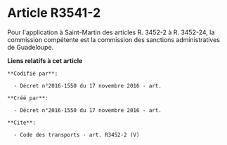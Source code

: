 # Article R3541-2

Pour l'application à Saint-Martin des articles R. 3452-2 à R. 3452-24, la commission compétente est la commission des
sanctions administratives de Guadeloupe.

**Liens relatifs à cet article**

	**Codifié par**:

	  - Décret n°2016-1550 du 17 novembre 2016 - art.

	**Créé par**:

	  - Décret n°2016-1550 du 17 novembre 2016 - art.

	**Cite**:

	  - Code des transports - art. R3452-2 (V)
